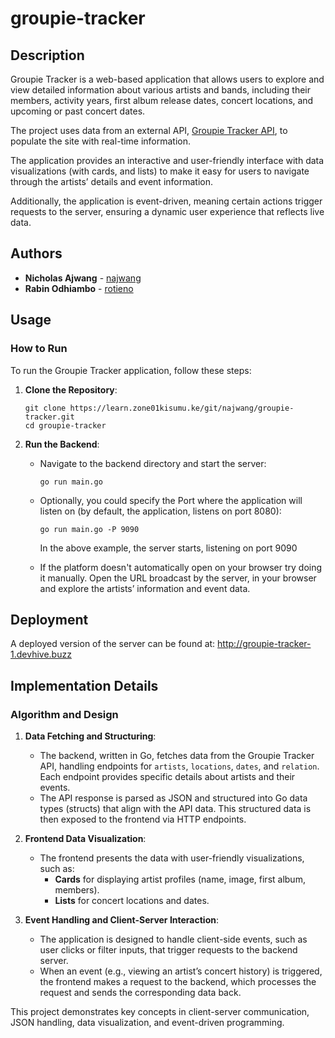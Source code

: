 # groupie-tracker

## Description

Groupie Tracker is a web-based application that allows users to explore and view detailed information 
about various artists and bands, including their members, activity years, first album release dates, 
concert locations, and upcoming or past concert dates. 

The project uses data from an external API, [Groupie Tracker API](https://groupietrackers.herokuapp.com/api), 
to populate the site with real-time information.

The application provides an interactive and user-friendly interface with data 
visualizations (with cards, and lists) to make it easy for users to navigate through the artists’ details 
and event information. 

Additionally, the application is event-driven, meaning certain actions trigger requests to the server, 
ensuring a dynamic user experience that reflects live data.

## Authors

- **Nicholas Ajwang** - [najwang](https://learn.zone01kisumu.ke/git/najwang)
- **Rabin Odhiambo** - [rotieno](https://learn.zone01kisumu.ke/git/rotieno)

## Usage

### How to Run

To run the Groupie Tracker application, follow these steps:

1. **Clone the Repository**:
    ```shell
    git clone https://learn.zone01kisumu.ke/git/najwang/groupie-tracker.git
    cd groupie-tracker
    ```
2. **Run the Backend**:
    - Navigate to the backend directory and start the server:
      ```shell
      go run main.go
      ```
    - Optionally, you could specify the Port where the application will listen on (by default, the application, listens on port 8080):
      ```shell
      go run main.go -P 9090
      ```
      In the above example, the server starts, listening on port 9090
    
    - If the platform doesn't automatically open on your browser try doing it manually. Open the URL broadcast by the server, in your browser and explore the artists’ information and event data.

## Deployment

A deployed version of the server can be found at: http://groupie-tracker-1.devhive.buzz

## Implementation Details

### Algorithm and Design

1. **Data Fetching and Structuring**:
    - The backend, written in Go, fetches data from the Groupie Tracker API, handling endpoints for `artists`, `locations`, `dates`, and `relation`. Each endpoint provides specific details about artists and their events.
    - The API response is parsed as JSON and structured into Go data types (structs) that align with the API data. This structured data is then exposed to the frontend via HTTP endpoints.

2. **Frontend Data Visualization**:
    - The frontend presents the data with user-friendly visualizations, such as:
        - **Cards** for displaying artist profiles (name, image, first album, members).
        - **Lists** for concert locations and dates.

3. **Event Handling and Client-Server Interaction**:
    - The application is designed to handle client-side events, such as user clicks or filter inputs, that trigger requests to the backend server.
    - When an event (e.g., viewing an artist’s concert history) is triggered, the frontend makes a request to the backend, which processes the request and sends the corresponding data back.

This project demonstrates key concepts in client-server communication, JSON handling, data visualization, and event-driven programming.
